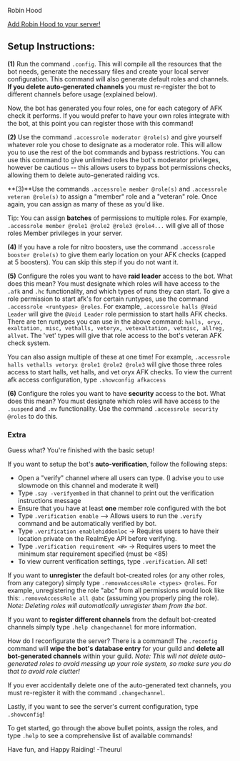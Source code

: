 Robin Hood

[Add Robin Hood to your server!](https://discord.com/api/oauth2/authorize?client_id=784842269378609152&permissions=8&scope=bot)

 ## Setup Instructions: ##


**(1)** Run the command `.config`. This will compile all the resources that the bot needs, generate the necessary files and create your local server configuration.
This command will also generate default roles and channels.
**If you delete auto-generated channels** you must re-register the bot to different channels before usage (explained below).

Now, the bot has generated you four roles, one for each category of AFK check it performs. If you would prefer to have your own roles integrate with the bot, at this point you can register those with this command!

**(2)** Use the command `.accessrole moderator @role(s)` and give yourself whatever role you chose to designate as a moderator role. This will allow you to use the rest of the bot commands and bypass restrictions.
You can use this command to give unlimited roles the bot's moderator privileges, however be cautious -- this allows users to bypass bot permissions checks, allowing them to delete auto-generated raiding vcs.

**(3)**Use the commands `.accessrole member @role(s)` and `.accessrole veteran @role(s)` to assign a "member" role and a "veteran" role. Once again, you can assign as many of these as you'd like.

Tip: You can assign **batches** of permissions to multiple roles. For example, `.accessrole member @role1 @role2 @role3 @role4...` will give all of those roles Member privileges in your server.

**(4)** If you have a role for nitro boosters, use the command `.accessrole booster @role(s)` to give them early location on your AFK checks (capped at 5 boosters). You can skip this step if you do not want it.

**(5)** Configure the roles you want to have **raid leader** access to the bot. 
What does this mean? You must designate which roles will have access to the `.afk` and `.hc` functionality, and which types of runs they can start.
To give a role permission to start afk's for certain runtypes, use the command `.accessrole <runtypes> @roles`. For example, `.accessrole halls @Void Leader` will give the `@Void Leader` role permission to start halls AFK checks.
There are ten runtypes you can use in the above command: `halls, oryx, exaltation, misc, vethalls, vetoryx, vetexaltation, vetmisc, allreg, allvet`. The 'vet' types will give that role access to the bot's veteran AFK check system.

You can also assign multiple of these at one time! For example, `.accessrole halls vethalls vetoryx @role1 @role2 @role3` will give those three roles access to start halls, vet halls, and vet oryx AFK checks.
To view the current afk access configuration, type `.showconfig afkaccess`

**(6)** Configure the roles you want to have **security** access to the bot.
What does this mean? You must designate which roles will have access to the `.suspend` and `.mv` functionality.
Use the command `.accessrole security @roles` to do this.

### Extra ###

Guess what? You're finished with the basic setup!

If you want to setup the bot's **auto-verification**, follow the following steps:
- Open a "verify" channel where all users can type. (I advise you to use slowmode on this channel and moderate it well)
- Type `.say -verifyembed` in that channel to print out the verification instructions message
- Ensure that you have at least **one** member role configured with the bot
- Type `.verification enable` –> Allows users to run the `.verify` command and be automatically verified by bot.
- Type `.verification enablehiddenloc` -> Requires users to have their location private on the RealmEye API before verifying.
- Type `.verification requirement <#>` -> Requires users to meet the minimum star requirement specified (must be <85)
- To view current verification settings, type `.verification`. All set!

If you want to **unregister** the default bot-created roles (or any other roles, from any category) simply type `.removeAccessRole <types> @roles`.
For example, unregistering the role "abc" from all permissions would look like this: `.removeAccessRole all @abc` (assuming you properly ping the role).
*Note: Deleting roles will automatically unregister them from the bot*.

If you want to **register different channels** from the default bot-created channels simply type `.help changechannel` for more information.

How do I reconfigurate the server?
There is a command! The `.reconfig` command will **wipe the bot's database entry** for your guild and **delete all bot-generated channels** within your guild. 
*Note: This will not delete auto-generated roles to avoid messing up your role system, so make sure you do that to avoid role clutter!*

If you ever accidentally delete one of the auto-generated text channels, you must re-register it with the command `.changechannel`.

Lastly, if you want to see the server's current configuration, type `.showconfig`!

To get started, go through the above bullet points, assign the roles, and type `.help` to see a comprehensive list of available commands!

Have fun, and Happy Raiding!
-Theurul
